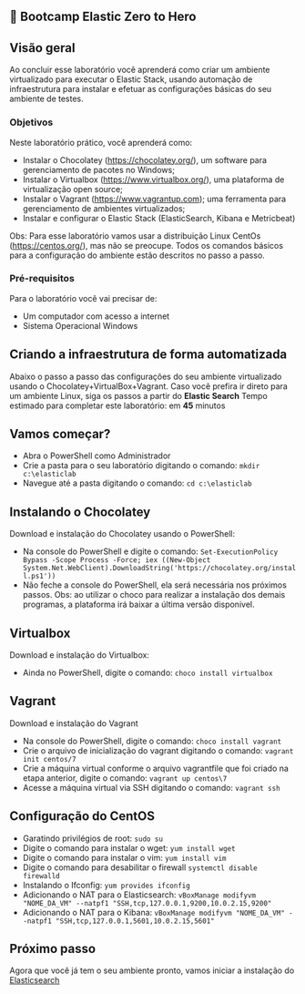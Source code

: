 <a name="HOLTitle"></a>

## 🚀 Bootcamp Elastic Zero to Hero ##

<a name="Overview"></a>

## Visão geral ##

Ao concluir esse laboratório você aprenderá como criar um ambiente virtualizado para executar o Elastic Stack, usando automação de infraestrutura para instalar e efetuar as configurações básicas do seu ambiente de testes.

<a name="Objectives"></a>

### Objetivos ##

Neste laboratório prático, você aprenderá como:

- Instalar o Chocolatey (https://chocolatey.org/), um software para gerenciamento de pacotes no Windows;
- Instalar o Virtualbox (https://www.virtualbox.org/), uma plataforma de virtualização open source;
- Instalar o Vagrant (https://www.vagrantup.com); uma ferramenta para gerenciamento de ambientes virtualizados;
- Instalar e configurar o Elastic Stack (ElasticSearch, Kibana e Metricbeat)

Obs: Para esse laboratório vamos usar a distribuição Linux CentOs (https://centos.org/), mas não se preocupe. Todos os comandos básicos para a configuração do ambiente estão descritos no passo a passo.

<a name="Prerequisites"></a>

### Pré-requisitos ###

Para o laboratório você vai precisar de:

- Um computador com acesso a internet
- Sistema Operacional Windows

<a name="Exercises"></a>

## Criando a infraestrutura de forma automatizada ##

Abaixo o passo a passo das configurações do seu ambiente virtualizado usando o Chocolatey+VirtualBox+Vagrant. Caso você prefira ir direto para um ambiente Linux, siga os passos a partir do **Elastic Search**
Tempo estimado para completar este laboratório: em **45** minutos

<a name="Exercise1"></a>

## Vamos começar? ##

- Abra o PowerShell como Administrador
- Crie a pasta para o seu laboratório digitando o comando: `mkdir c:\elasticlab`
- Navegue até a pasta digitando o comando: `cd c:\elasticlab`

## Instalando o Chocolatey ##
Download e instalação do Chocolatey usando o PowerShell:
- Na console do PowerShell e digite o comando: `Set-ExecutionPolicy Bypass -Scope Process -Force; iex ((New-Object System.Net.WebClient).DownloadString('https://chocolatey.org/install.ps1'))`
- Não feche a console do PowerShell, ela será necessária nos próximos passos. 
Obs: ao utilizar o choco para realizar a instalação dos demais programas, a plataforma irá baixar a última versão disponivel.

## Virtualbox ##
Download e instalação do Virtualbox:
- Ainda no PowerShell, digite o comando: `choco install virtualbox`

## Vagrant ##
Download e instalação do Vagrant
- Na console do PowerShell, digite o comando: `choco install vagrant`
- Crie o arquivo de inicialização do vagrant digitando o comando: `vagrant init centos/7`
- Crie a máquina virtual conforme o arquivo vagrantfile que foi criado na etapa anterior, digite o comando: `vagrant up centos\7`
- Acesse a máquina virtual via SSH digitando o comando: `vagrant ssh`

## Configuração do CentOS ##
- Garatindo privilégios de root: `sudo su`
- Digite o comando para instalar o wget: `yum install wget`
- Digite o comando para instalar o vim: `yum install vim`
- Digite o comando para desabilitar o firewall `systemctl disable firewalld`
- Instalando o Ifconfig: `yum provides ifconfig`
- Adicionando o NAT para o Elasticsearch: `vBoxManage modifyvm "NOME_DA_VM" --natpf1 "SSH,tcp,127.0.0.1,9200,10.0.2.15,9200"`
- Adicionando o NAT para o Kibana: `vBoxManage modifyvm "NOME_DA_VM" --natpf1 "SSH,tcp,127.0.0.1,5601,10.0.2.15,5601"`

## Próximo passo ##
Agora que você já tem o seu ambiente pronto, vamos iniciar a instalação do [Elasticsearch](https://github.com/sysadminas/elastic-zero-to-hero/blob/master/lab/elasticsearch.md)

